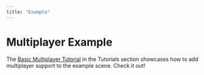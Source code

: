 ```yaml
---
title: "Example"
---
```


# Multiplayer Example

The [Basic Multiplayer Tutorial](/docs/tutorials/multiplayer/basic-multiplayer) in the Tutorials section showcases how to add multiplayer support to the example scene. Check it out!
